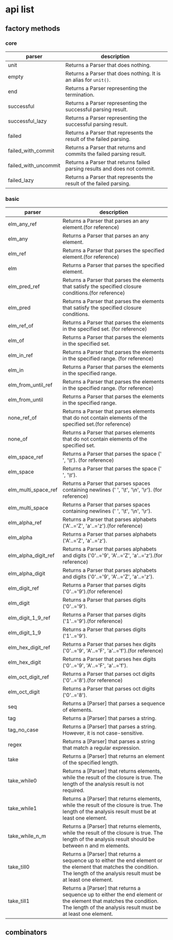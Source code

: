 # api list

## factory methods

### core

| parser | description |
| ------------- | ------------- |
| unit | Returns a Parser that does nothing. |
| empty | Returns a Parser that does nothing. It is an alias for `unit()`.  |
| end | Returns a Parser representing the termination. |
| successful | Returns a Parser representing the successful parsing result. |
| successful_lazy | Returns a Parser representing the successful parsing result. |
| failed | Returns a Parser that represents the result of the failed parsing. |
| failed_with_commit | Returns a Parser that returns and commits the failed parsing result. |
| failed_with_uncommit | Returns a Parser that returns failed parsing results and does not commit. |
| failed_lazy | Returns a Parser that represents the result of the failed parsing. |

### basic

| parser | description |
| ------------- | ------------- |
| elm_any_ref | Returns a Parser that parses an any element.(for reference) |
| elm_any | Returns a Parser that parses an any element. |
| elm_ref | Returns a Parser that parses the specified element.(for reference) |
| elm | Returns a Parser that parses the specified element. |
| elm_pred_ref | Returns a Parser that parses the elements that satisfy the specified closure conditions.(for reference) |
| elm_pred | Returns a Parser that parses the elements that satisfy the specified closure conditions. |
| elm_ref_of | Returns a Parser that parses the elements in the specified set. (for reference) |
| elm_of | Returns a Parser that parses the elements in the specified set. |
| elm_in_ref | Returns a Parser that parses the elements in the specified range. (for reference) |
| elm_in | Returns a Parser that parses the elements in the specified range. |
| elm_from_until_ref | Returns a Parser that parses the elements in the specified range. (for reference) |
| elm_from_until | Returns a Parser that parses the elements in the specified range. |
| none_ref_of | Returns a Parser that parses elements that do not contain elements of the specified set.(for reference) |
| none_of | Returns a Parser that parses elements that do not contain elements of the specified set. |
| elm_space_ref | Returns a Parser that parses the space (' ', '\t'). (for reference) |
| elm_space | Returns a Parser that parses the space (' ', '\t'). |
| elm_multi_space_ref | Returns a Parser that parses spaces containing newlines (' ', '\t', '\n', '\r'). (for reference) |
| elm_multi_space | Returns a Parser that parses spaces containing newlines (' ', '\t', '\n', '\r'). |
| elm_alpha_ref | Returns a Parser that parses alphabets ('A'..='Z', 'a'..='z').(for reference) |
| elm_alpha | Returns a Parser that parses alphabets ('A'..='Z', 'a'..='z'). |
| elm_alpha_digit_ref | Returns a Parser that parses alphabets and digits ('0'..='9', 'A'..='Z', 'a'..='z').(for reference) |
| elm_alpha_digit | Returns a Parser that parses alphabets and digits ('0'..='9', 'A'..='Z', 'a'..='z'). |
| elm_digit_ref | Returns a Parser that parses digits ('0'..='9').(for reference) |
| elm_digit | Returns a Parser that parses digits ('0'..='9'). |
| elm_digit_1_9_ref | Returns a Parser that parses digits ('1'..='9').(for reference) |
| elm_digit_1_9 | Returns a Parser that parses digits ('1'..='9'). |
| elm_hex_digit_ref | Returns a Parser that parses hex digits ('0'..='9', 'A'..='F', 'a'..='f').(for reference) |
| elm_hex_digit | Returns a Parser that parses hex digits ('0'..='9', 'A'..='F', 'a'..='f'). |
| elm_oct_digit_ref | Returns a Parser that parses oct digits ('0'..='8').(for reference) |
| elm_oct_digit | Returns a Parser that parses oct digits ('0'..='8'). |
| seq | Returns a [Parser] that parses a sequence of elements. |
| tag | Returns a [Parser] that parses a string. |
| tag_no_case | Returns a [Parser] that parses a string. However, it is not case-sensitive. |
| regex | Returns a [Parser] that parses a string that match a regular expression. |
| take | Returns a [Parser] that returns an element of the specified length. |
| take_while0 | Returns a [Parser] that returns elements, while the result of the closure is true. The length of the analysis result is not required. |
| take_while1 | Returns a [Parser] that returns elements, while the result of the closure is true. The length of the analysis result must be at least one element. |
| take_while_n_m | Returns a [Parser] that returns elements, while the result of the closure is true. The length of the analysis result should be between n and m elements. |
| take_till0 |  Returns a [Parser] that returns a sequence up to either the end element or the element that matches the condition. The length of the analysis result must be at least one element. |
| take_till1 | Returns a [Parser] that returns a sequence up to either the end element or the element that matches the condition. The length of the analysis result must be at least one element. |

## combinators
